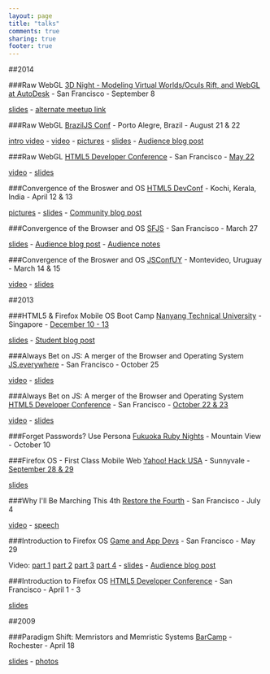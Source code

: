 ```yaml
---
layout: page
title: "talks"
comments: true
sharing: true
footer: true
---
```

##2014

###Raw WebGL
[3D Night - Modeling Virtual Worlds/Oculs Rift, and WebGL at AutoDesk](http://www.meetup.com/talesofjavascript/events/200396932/) - San Francisco - September 8

[slides](http://nickdesaulniers.github.io/RawWebGL/#/) - [alternate meetup link](http://www.meetup.com/Game-and-App-Devs/events/200402782/)

###Raw WebGL
[BrazilJS Conf](http://braziljs.com.br/) - Porto Alegre, Brazil - August 21 & 22

[intro video](https://www.youtube.com/watch?v=fRuDcqYEdAY) - [video](https://www.youtube.com/watch?v=Z-t-QSV8J1Y) - [pictures](https://www.facebook.com/media/set/?set=a.728358947244046.1073741830.322410337838911&type=1) - [slides](http://nickdesaulniers.github.io/RawWebGL/#/) - [Audience blog post](http://jcemer.com/brazil-js-2014-primeiro-dia.html#Raw-WebGL-Nick-Desaulniers)

###Raw WebGL
[HTML5 Developer Conference](http://html5devconf.com/archives/may2014/index.html) - San Francisco - [May 22](http://html5devconf.com/speakers/nick_desaulniers.html)

[video](tru://www.youtube.com/watch?v=H4c8t6myAWU) - [slides](http://nickdesaulniers.github.io/RawWebGL/#/)

###Convergence of the Broswer and OS
[HTML5 DevConf](http://html5conf.in/) - Kochi, Kerala, India - April 12 & 13

[pictures](https://plus.google.com/events/gallery/cenu2oppbgqk2jt0jckv4f4hsgk) - [slides](http://nickdesaulniers.github.io/Convergence/#/) - [Community blog post](http://blog.mozillakerala.org/2014/04/html5defcon-report/)

###Convergence of the Browser and OS
[SFJS](http://www.meetup.com/jsmeetup/events/171307372/) - San Francisco - March 27

[slides](http://nickdesaulniers.github.io/Convergence/#/) - [Audience blog post](http://risebird.tumblr.com/post/81376081254/the-browser-operating-system) - [Audience notes](https://gist.github.com/rjz/9824342)

###Convergence of the Broswer and OS
[JSConfUY](http://jsconf.uy/) - Montevideo, Uruguay - March 14 & 15

[video](https://www.youtube.com/watch?v=hl5ppYOBdJ4) - [slides](http://nickdesaulniers.github.io/Convergence/#/)

##2013

###HTML5 & Firefox Mobile OS Boot Camp
[Nanyang Technical University](http://www.ntuventures.com/index.php?option=com_content&view=article&id=129&Itemid=&lang=en) - Singapore - [December 10 - 13](http://www.eventnook.com/event/html5firefoxmobileosbootcamp/Speakers)

[slides](http://mozilla-ntu.github.io/slides/site/slides/index.html#/) - [Student blog post](http://kenrick95.wordpress.com/2013/12/15/bootcamp-and-back-home/)


###Always Bet on JS: A merger of the Browser and Operating System
[JS.everywhere](http://www.jseverywhere.org/) - San Francisco - October 25

[video](https://www.youtube.com/watch?v=V0ipb4fAGlo) - [slides](http://slides.com/nickdesaulniers/jsos#/)

###Always Bet on JS: A merger of the Browser and Operating System
[HTML5 Developer Conference](http://html5devconf.com/archives/oct2013/index.html) - San Francisco - [October 22 & 23](http://html5devconf.com/archives/oct2013/speakers/nick_desaulniers.html)

[video](https://www.youtube.com/watch?v=wYA0Yvb3Iqc) - [slides](http://slides.com/nickdesaulniers/jsos/#/)

###Forget Passwords? Use Persona
[Fukuoka Ruby Nights](http://www.myfukuoka.com/events/2013-fukuoka-ruby-nights.html) - Mountain View - October 10

###Firefox OS - First Class Mobile Web
[Yahoo! Hack USA](https://developer.yahoo.com/events/hack_usa_snv_2013/) - Sunnyvale - [September 28 & 29](http://yahoohackusa2013.pbworks.com/w/page/69392135/Firefox%20OS%20Intro)

[slides](http://nickdesaulniers.github.io/firefoxOSPresentation/#/)

###Why I'll Be Marching This 4th
[Restore the Fourth](http://rtfsf.github.io/) - San Francisco - July 4

[video](https://www.youtube.com/watch?v=xuDqxGvv-Mw&t=4m3s) - [speech](http://nickdesaulniers.github.io/blog/2013/07/03/why-ill-be-marching-this-4th/)

###Introduction to Firefox OS
[Game and App Devs](https://www.eventbrite.com/e/introduction-to-firefox-os-with-nick-desaulniers-tickets-6679262855) - San Francisco - May 29

Video: [part 1](https://www.youtube.com/watch?v=XjxiNz1-fps) [part 2](https://www.youtube.com/watch?v=_mLyQSUOub4) [part 3](https://www.youtube.com/watch?v=dXZQABceXAg) [part 4](https://www.youtube.com/watch?v=ZvJ1ie0IoDc) - [slides](http://nickdesaulniers.github.io/firefoxOSPresentation/#/) - [Audience blog post](http://mateotech.blogspot.com/2013/06/nick-desaulniers-gives-us-introduction.html)

###Introduction to Firefox OS
[HTML5 Developer Conference](http://html5devconf.com/archives/april2013/index.html) - San Francisco - April 1 - 3

[slides](http://nickdesaulniers.github.io/firefoxOSPresentation/#/)

##2009

###Paradigm Shift: Memristors and Memristic Systems
[BarCamp](http://barcamproc.org/) - Rochester - April 18

[slides](https://docs.google.com/presentation/d/1GVqEeFUJyI7VmzqYPabQ9DOC32rdQv-YN3YCzO6vvlY/pub?start=false&loop=false&delayms=3000#slide=id.p4) - [photos](https://www.flickr.com/photos/tags/barcamprochester/show/)

